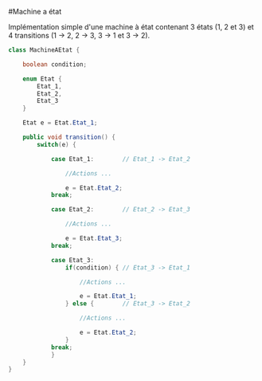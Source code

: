 #Machine a état

Implémentation simple d'une machine à état contenant 3 états (1, 2 et 3) et 4 transitions (1 -> 2, 2 -> 3, 3 -> 1 et 3 -> 2).

```java
class MachineAEtat {

	boolean condition;

	enum Etat {
		Etat_1,
		Etat_2,
		Etat_3
	}

	Etat e = Etat.Etat_1;

	public void transition() {
		switch(e) {

			case Etat_1: 		// Etat_1 -> Etat_2

				//Actions ...

				e = Etat.Etat_2;
			break;

			case Etat_2: 		// Etat_2 -> Etat_3

				//Actions ...

				e = Etat.Etat_3;
			break;

			case Etat_3: 
				if(condition) {	// Etat_3 -> Etat_1

					//Actions ...

					e = Etat.Etat_1;
				} else {		// Etat_3 -> Etat_2

					//Actions ...

					e = Etat.Etat_2;
				}
			break;
			}
	}
}
```
